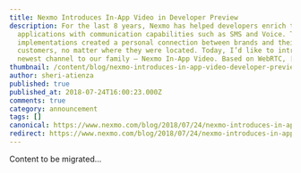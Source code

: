 ```yaml
---
title: Nexmo Introduces In-App Video in Developer Preview
description: For the last 8 years, Nexmo has helped developers enrich their
  applications with communication capabilities such as SMS and Voice. These
  implementations created a personal connection between brands and their
  customers, no matter where they were located. Today, I’d like to introduce the
  newest channel to our family — Nexmo In-App Video. Based on WebRTC, […]
thumbnail: /content/blog/nexmo-introduces-in-app-video-developer-preview/In-App-Video_Title-Image-1.jpg
author: sheri-atienza
published: true
published_at: 2018-07-24T16:00:23.000Z
comments: true
category: announcement
tags: []
canonical: https://www.nexmo.com/blog/2018/07/24/nexmo-introduces-in-app-video-developer-preview
redirect: https://www.nexmo.com/blog/2018/07/24/nexmo-introduces-in-app-video-developer-preview
---
```


Content to be migrated...
